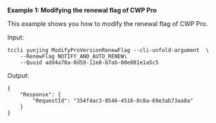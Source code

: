 **Example 1: Modifying the renewal flag of CWP Pro**

This example shows you how to modify the renewal flag of CWP Pro.

Input: 

```
tccli yunjing ModifyProVersionRenewFlag --cli-unfold-argument  \
    --RenewFlag NOTIFY_AND_AUTO_RENEW\
    --Quuid add4a78a-0d59-11e8-b7ab-00e081e1a5c5
```

Output: 
```
{
    "Response": {
        "RequestId": "354f4ac3-8546-4516-8c8a-69e3ab73aa8a"
    }
}
```


